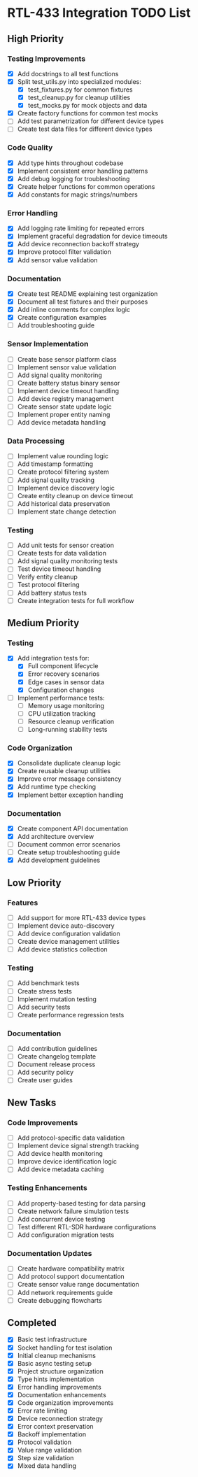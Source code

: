 # RTL-433 Integration TODO List

## High Priority

### Testing Improvements
- [x] Add docstrings to all test functions
- [x] Split test_utils.py into specialized modules:
  - [x] test_fixtures.py for common fixtures
  - [x] test_cleanup.py for cleanup utilities
  - [x] test_mocks.py for mock objects and data
- [x] Create factory functions for common test mocks
- [ ] Add test parametrization for different device types
- [ ] Create test data files for different device types

### Code Quality
- [x] Add type hints throughout codebase
- [x] Implement consistent error handling patterns
- [x] Add debug logging for troubleshooting
- [x] Create helper functions for common operations
- [x] Add constants for magic strings/numbers

### Error Handling
- [x] Add logging rate limiting for repeated errors
- [x] Implement graceful degradation for device timeouts
- [x] Add device reconnection backoff strategy
- [x] Improve protocol filter validation
- [x] Add sensor value validation

### Documentation
- [x] Create test README explaining test organization
- [x] Document all test fixtures and their purposes
- [x] Add inline comments for complex logic
- [x] Create configuration examples
- [ ] Add troubleshooting guide

### Sensor Implementation
- [ ] Create base sensor platform class
- [ ] Implement sensor value validation
- [ ] Add signal quality monitoring
- [ ] Create battery status binary sensor
- [ ] Implement device timeout handling
- [ ] Add device registry management
- [ ] Create sensor state update logic
- [ ] Implement proper entity naming
- [ ] Add device metadata handling

### Data Processing
- [ ] Implement value rounding logic
- [ ] Add timestamp formatting
- [ ] Create protocol filtering system
- [ ] Add signal quality tracking
- [ ] Implement device discovery logic
- [ ] Create entity cleanup on device timeout
- [ ] Add historical data preservation
- [ ] Implement state change detection

### Testing
- [ ] Add unit tests for sensor creation
- [ ] Create tests for data validation
- [ ] Add signal quality monitoring tests
- [ ] Test device timeout handling
- [ ] Verify entity cleanup
- [ ] Test protocol filtering
- [ ] Add battery status tests
- [ ] Create integration tests for full workflow

## Medium Priority

### Testing
- [x] Add integration tests for:
  - [x] Full component lifecycle
  - [x] Error recovery scenarios
  - [x] Edge cases in sensor data
  - [x] Configuration changes
- [ ] Implement performance tests:
  - [ ] Memory usage monitoring
  - [ ] CPU utilization tracking
  - [ ] Resource cleanup verification
  - [ ] Long-running stability tests

### Code Organization
- [x] Consolidate duplicate cleanup logic
- [x] Create reusable cleanup utilities
- [x] Improve error message consistency
- [x] Add runtime type checking
- [x] Implement better exception handling

### Documentation
- [x] Create component API documentation
- [x] Add architecture overview
- [ ] Document common error scenarios
- [ ] Create setup troubleshooting guide
- [x] Add development guidelines

## Low Priority

### Features
- [ ] Add support for more RTL-433 device types
- [ ] Implement device auto-discovery
- [ ] Add device configuration validation
- [ ] Create device management utilities
- [ ] Add device statistics collection

### Testing
- [ ] Add benchmark tests
- [ ] Create stress tests
- [ ] Implement mutation testing
- [ ] Add security tests
- [ ] Create performance regression tests

### Documentation
- [ ] Add contribution guidelines
- [ ] Create changelog template
- [ ] Document release process
- [ ] Add security policy
- [ ] Create user guides

## New Tasks

### Code Improvements
- [ ] Add protocol-specific data validation
- [ ] Implement device signal strength tracking
- [ ] Add device health monitoring
- [ ] Improve device identification logic
- [ ] Add device metadata caching

### Testing Enhancements
- [ ] Add property-based testing for data parsing
- [ ] Create network failure simulation tests
- [ ] Add concurrent device testing
- [ ] Test different RTL-SDR hardware configurations
- [ ] Add configuration migration tests

### Documentation Updates
- [ ] Create hardware compatibility matrix
- [ ] Add protocol support documentation
- [ ] Create sensor value range documentation
- [ ] Add network requirements guide
- [ ] Create debugging flowcharts

## Completed
- [x] Basic test infrastructure
- [x] Socket handling for test isolation
- [x] Initial cleanup mechanisms
- [x] Basic async testing setup
- [x] Project structure organization
- [x] Type hints implementation
- [x] Error handling improvements
- [x] Documentation enhancements
- [x] Code organization improvements
- [x] Error rate limiting
- [x] Device reconnection strategy
- [x] Error context preservation
- [x] Backoff implementation
- [x] Protocol validation
- [x] Value range validation
- [x] Step size validation
- [x] Mixed data handling